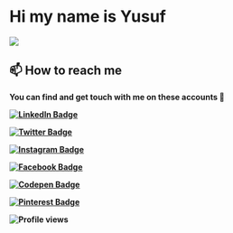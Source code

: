 <!-- Hi -->
<!-- ![](https://github-readme-stats.vercel.app/api?username=akroms&show_icons=true&count_private=true) -->
# Hi my name is <b>Yusuf<b>
![](https://readme-typing-svg.herokuapp.com?font=Montserrat&color=coral&lines=I'm+a+Fullstack+Developer;Creative+IT+Specialist;)

## 📫 How to reach me

You can find and get touch with me on these accounts 👀

[![LinkedIn Badge](https://img.shields.io/badge/LinkedIn-0077B5?style=for-the-badge&logo=linkedin&logoColor=white)](https://www.linkedin.com/in/yusufbek-orzibekov-aba5021a7/)

[![Twitter Badge](https://img.shields.io/badge/Twitter-1DA1F2?style=for-the-badge&logo=twitter&logoColor=white)](https://twitter.com/yusuf_orzibekov)
  
[![Instagram Badge](https://img.shields.io/badge/Instagram-E4405F?style=for-the-badge&logo=instagram&logoColor=white)](https://www.instagram.com/yusuf_orzibekov/)

[![Facebook Badge](https://img.shields.io/badge/Facebook-1877F2?style=for-the-badge&logo=facebook&logoColor=white)](https://www.facebook.com/YusufbekOrzibekov/)
  
[![Codepen Badge](https://img.shields.io/badge/Codepen-000000?style=for-the-badge&logo=codepen&logoColor=white)](https://codepen.io/yusuforzibekov)

[![Pinterest Badge](https://img.shields.io/badge/Pinterest-%23E60023.svg?&style=for-the-badge&logo=Pinterest&logoColor=white)](https://www.pinterest.com/yusuf_orzibekov/_saved/)

![Profile views](https://gpvc.arturio.dev/yusuforzibekov)
